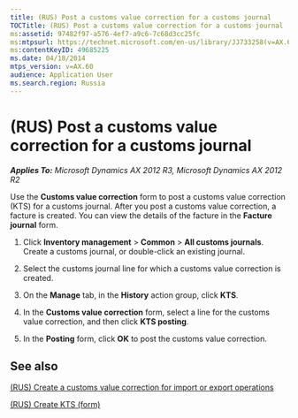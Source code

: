 ```yaml
---
title: (RUS) Post a customs value correction for a customs journal
TOCTitle: (RUS) Post a customs value correction for a customs journal
ms:assetid: 97482f97-a576-4ef7-a9c6-7c68d3cc25fc
ms:mtpsurl: https://technet.microsoft.com/en-us/library/JJ733258(v=AX.60)
ms:contentKeyID: 49685225
ms.date: 04/18/2014
mtps_version: v=AX.60
audience: Application User
ms.search.region: Russia
---
```


# (RUS) Post a customs value correction for a customs journal 


_**Applies To:** Microsoft Dynamics AX 2012 R3, Microsoft Dynamics AX 2012 R2_

Use the **Customs value correction** form to post a customs value correction (KTS) for a customs journal. After you post a customs value correction, a facture is created. You can view the details of the facture in the **Facture journal** form.

1.  Click **Inventory management** \> **Common** \> **All customs journals**. Create a customs journal, or double-click an existing journal.

2.  Select the customs journal line for which a customs value correction is created.

3.  On the **Manage** tab, in the **History** action group, click **KTS**.

4.  In the **Customs value correction** form, select a line for the customs value correction, and then click **KTS posting**.

5.  In the **Posting** form, click **OK** to post the customs value correction.

## See also

[(RUS) Create a customs value correction for import or export operations](rus-create-a-customs-value-correction-for-import-or-export-operations.md)

[(RUS) Create KTS (form)](https://technet.microsoft.com/en-us/library/jj733285\(v=ax.60\))

  


